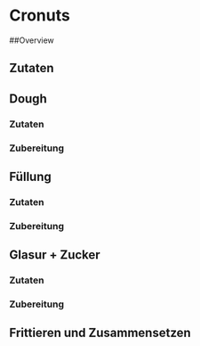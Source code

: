 # Cronuts
##Overview
## Zutaten
## Dough
### Zutaten
### Zubereitung
## Füllung
### Zutaten
### Zubereitung
## Glasur + Zucker
### Zutaten
### Zubereitung
## Frittieren und Zusammensetzen


